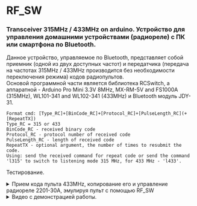 # RF_SW
### Transceiver 315MHz / 433MHz on arduino. Устройство для управления домашними устройствами (радиореле) с ПК или смартфона по Bluetooth.  

Данное устройство, управляемое по Bluetooth, представляет собой приемник (одной из двух доступных частот) и передатчика 
(передача на частотах 315MHz / 433MHz производится без необходимости переключения режима) кодов радиопультов.  
Основой программной части является библиотека RCSwitch, а аппаратной - Arduino Pro Mini 3.3V 8MHz, MX-RM-5V and FS1000A (315MHz), 
WL101-341 and WL102-341 (433MHz) и Bluetooth модуль JDY-31.  

```
Format cmd: [Type_RC]+[BinCode_RC]+[Protocol_RC]+[PulseLength_RC](+[RepeatTX])
Type_RC = 315 or 433
BinCode_RC - received binary code
Protocol_RC - protocol number of received code
PulseLength_RC - length of received code
RepeatTX - optional argument, the number of times to resubmit the code.
Using: send the received command for repeat code or send the command 'l315' to switch to listening mode 315 MHz, for 433 MHz - 'l433'.
```

Тестирование.    
<details><summary>Прием кода пульта 433MHz, копирование его и управление радиореле 2201-30A, эмулируя пульт с помощью RF_SW</summary>  

![Тест](https://user-images.githubusercontent.com/55314805/189283013-d1a23089-1734-49f5-ad1b-5d065350018b.jpg)
</details>
 
<details><summary>Видео с демонстрацией работы.</summary>  


https://user-images.githubusercontent.com/55314805/189281198-2b6f32af-1966-4131-bc19-83414e48bc60.mp4


</details>
